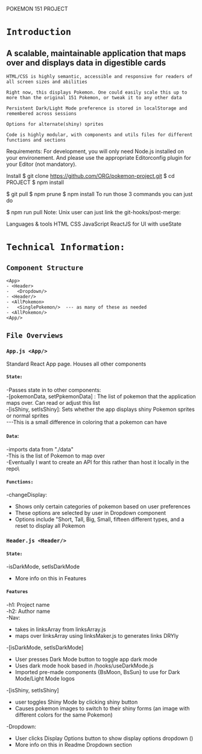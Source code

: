 POKEMON 151 PROJECT

# `Introduction`

## A scalable, maintainable application that maps over and displays data in digestible cards

`HTML/CSS is highly semantic, accessible and responsive for readers of all screen sizes and abilities`

`Right now, this displays Pokemon. One could easily scale this up to more than the original 151 Pokemon, or tweak it to any other data`

`Persistent Dark/Light Mode preference is stored in localStorage and remembered across sessions`

`Options for alternate(shiny) sprites`

`Code is highly modular, with components and utils files for different functions and sections`

Requirements:
For development, you will only need Node.js installed on your environement. And please use the appropriate Editorconfig plugin for your Editor (not mandatory).

Install
$ git clone https://github.com/ORG/pokemon-project.git
$ cd PROJECT
$ npm install


$ git pull
$ npm prune
$ npm install
To run those 3 commands you can just do

$ npm run pull
Note: Unix user can just link the git-hooks/post-merge:

Languages & tools
HTML
CSS
JavaScript
ReactJS for UI with useState

# `Technical Information:`

## `Component Structure`
```
<App>
- <Header>
-   <Dropdown/>
- <Header/>
- <AllPokemon>
-   <SinglePokemon/>  --- as many of these as needed
- <AllPokemon/>
<App/>
```

## `File Overviews`

### `App.js <App/>`
Standard React App page. Houses all other components
#### `State:`
  -Passes state in to other components: \
  -[pokemonData, setPpkemonData] : The list of pokemon that the application maps over. Can read or adjust this list\
  -[isShiny, setIsShiny]: Sets whether the app displays shiny Pokemon sprites or normal sprites\
    ---This is a small difference in coloring that a pokemon can have
    
#### `Data`:
-imports data from "./data"\
-This is the list of Pokemon to map over\
-Eventually I want to create an API for this rather than host it locally in the repo\

#### `Functions:`
-changeDisplay: 
- Shows only certain categories of pokemon based on user preferences
- These options are selected by user in Dropdown component
- Options include "Short, Tall, Big, Small, fifteen different types, and a reset to display all Pokemon


### `Header.js <Header/>`

#### `State:`
-isDarkMode, setIsDarkMode
- More info on this in Features

#### `Features`
-h1: Project name\
-h2: Author name\
-Nav:
- takes in linksArray from linksArray.js
- maps over linksArray using linksMaker.js to generates links DRYly

-[isDarkMode, setIsDarkMode]
- User presses Dark Mode button to toggle app dark mode
- Uses dark mode hook based in /hooks/useDarkMode.js  
- Imported pre-made components {BsMoon, BsSun} to use for Dark Mode/Light Mode logos

-[isShiny, setIsShiny]
- user toggles Shiny Mode by clicking shiny button 
- Causes pokemon images to switch to their shiny forms (an image with different colors for the same Pokemon)

-Dropdown:
- User clicks Display Options button to show display options dropdown (<Dropdown/>)
- More info on this in Readme Dropdown section
